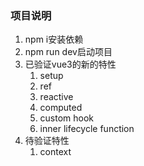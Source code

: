 <!--
 * @Author: your name
 * @Date: 2020-06-05 16:27:58
 * @LastEditTime: 2020-06-05 16:31:10
 * @LastEditors: Please set LastEditors
 * @Description: In User Settings Edit
 * @FilePath: \taxf:\vue3-demo\README.md
-->

### 项目说明
1. npm i安装依赖
2. npm run dev启动项目
3. 已验证vue3的新的特性
    1. setup
    2. ref
    3. reactive
    4. computed
    5. custom hook
    6. inner lifecycle function
4. 待验证特性
    1. context